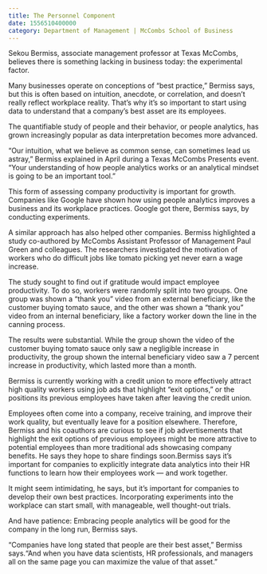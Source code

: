 ```yaml
--- 
title: The Personnel Component
date: 1556510400000
category: Department of Management | McCombs School of Business
---
```


Sekou Bermiss, associate management professor at Texas McCombs, believes there is something lacking in business today: the experimental factor.

Many businesses operate on conceptions of “best practice,” Bermiss says, but this is often based on intuition, anecdote, or correlation, and doesn’t really reflect workplace reality. That’s why it’s so important to start using data to understand that a company’s best asset are its employees.

The quantifiable study of people and their behavior, or people analytics, has grown increasingly popular as data interpretation becomes more advanced.

“Our intuition, what we believe as common sense, can sometimes lead us astray,” Bermiss explained in April during a Texas McCombs Presents event. “Your understanding of how people analytics works or an analytical mindset is going to be an important tool.”

This form of assessing company productivity is important for growth. Companies like Google have shown how using people analytics improves a business and its workplace practices. Google got there, Bermiss says, by conducting experiments.

A similar approach has also helped other companies. Bermiss highlighted a study co-authored by McCombs Assistant Professor of Management Paul Green and colleagues. The researchers investigated the motivation of workers who do difficult jobs like tomato picking yet never earn a wage increase.

The study sought to find out if gratitude would impact employee productivity. To do so, workers were randomly split into two groups. One group was shown a “thank you” video from an external beneficiary, like the customer buying tomato sauce, and the other was shown a “thank you” video from an internal beneficiary, like a factory worker down the line in the canning process.

The results were substantial. While the group shown the video of the customer buying tomato sauce only saw a negligible increase in productivity, the group shown the internal beneficiary video saw a 7 percent increase in productivity, which lasted more than a month.

Bermiss is currently working with a credit union to more effectively attract high quality workers using job ads that highlight “exit options,” or the positions its previous employees have taken after leaving the credit union.

Employees often come into a company, receive training, and improve their work quality, but eventually leave for a position elsewhere. Therefore, Bermiss and his coauthors are curious to see if job advertisements that highlight the exit options of previous employees might be more attractive to potential employees than more traditional ads showcasing company benefits. He says they hope to share findings soon.Bermiss says it’s important for companies to explicitly integrate data analytics into their HR functions to learn how their employees work — and work together.

It might seem intimidating, he says, but it’s important for companies to develop their own best practices. Incorporating experiments into the workplace can start small, with manageable, well thought-out trials.

And have patience: Embracing people analytics will be good for the company in the long run, Bermiss says.

“Companies have long stated that people are their best asset,” Bermiss says.“And when you have data scientists, HR professionals, and managers all on the same page you can maximize the value of that asset.”